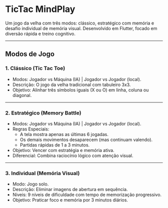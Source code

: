 # TicTac MindPlay

Um jogo da velha com três modos: clássico, estratégico com memória e desafio individual de memória visual. Desenvolvido em Flutter, focado em diversão rápida e treino cognitivo.

---

## Modos de Jogo

### 1. Clássico (Tic Tac Toe)
- Modos: Jogador vs Máquina (IA) | Jogador vs Jogador (local).
- Descrição: O jogo da velha tradicional com tabuleiro 3x3.
- Objetivo: Alinhar três símbolos iguais (X ou O) em linha, coluna ou diagonal.

---

### 2. Estratégico (Memory Battle)
- Modos: Jogador vs Máquina (IA) | Jogador vs Jogador (local).
- Regras Especiais:
  - A tela mostra apenas as últimas 6 jogadas.
  - Os demais movimentos desaparecem (mas continuam valendo).
  - Partidas rápidas de 1 a 3 minutos.
- Objetivo: Vencer com estratégia e memória ativa.
- Diferencial: Combina raciocínio lógico com atenção visual.

---

### 3. Individual (Memória Visual)
- Modo: Jogo solo.
- Descrição: Eliminar imagens de abertura em sequência.
- Níveis: 9 níveis de dificuldade com tempo de memorização progressivo.
- Objetivo: Praticar foco e memória por 3 minutos diários.
